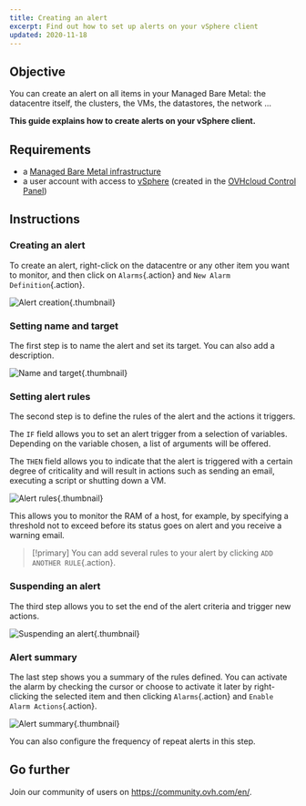 ```yaml
---
title: Creating an alert
excerpt: Find out how to set up alerts on your vSphere client
updated: 2020-11-18
---
```


## Objective

You can create an alert on all items in your Managed Bare Metal: the datacentre itself, the clusters, the VMs, the datastores, the network ...

**This guide explains how to create alerts on your vSphere client.**

## Requirements

- a [Managed Bare Metal infrastructure](https://www.ovhcloud.com/asia/managed-bare-metal/)
- a user account with access to [vSphere](vsphere-interface1.) (created in the [OVHcloud Control Panel](https://ca.ovh.com/auth/?action=gotomanager&from=https://www.ovh.com/asia/&ovhSubsidiary=asia))

## Instructions

### Creating an alert

To create an alert, right-click on the datacentre or any other item you want to monitor, and then click on `Alarms`{.action} and `New Alarm Definition`{.action}.

![Alert creation](alarms01.png){.thumbnail}

### Setting name and target

The first step is to name the alert and set its target. You can also add a description.

![Name and target](alarms02.png){.thumbnail}

### Setting alert rules

The second step is to define the rules of the alert and the actions it triggers.

The `IF` field allows you to set an alert trigger from a selection of variables. Depending on the variable chosen, a list of arguments will be offered.

The `THEN` field allows you to indicate that the alert is triggered with a certain degree of criticality and will result in actions such as sending an email, executing a script or shutting down a VM.

![Alert rules](alarms03.png){.thumbnail}

This allows you to monitor the RAM of a host, for example, by specifying a threshold not to exceed before its status goes on alert and you receive a warning email.

> [!primary]
> You can add several rules to your alert by clicking `ADD ANOTHER RULE`{.action}.
>

### Suspending an alert

The third step allows you to set the end of the alert criteria and trigger new actions.

![Suspending an alert](alarms04.png){.thumbnail}

### Alert summary

The last step shows you a summary of the rules defined. You can activate the alarm by checking the cursor or choose to activate it later by right-clicking the selected item and then clicking `Alarms`{.action} and `Enable Alarm Actions`{.action}.

![Alert summary](alarms05.png){.thumbnail}

You can also configure the frequency of repeat alerts in this step.

## Go further

Join our community of users on <https://community.ovh.com/en/>.
